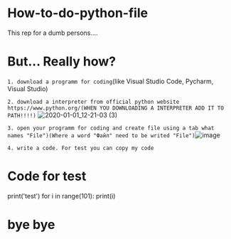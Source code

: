 # How-to-do-python-file
This rep for a dumb persons....

# But... Really how?
`1. download a programm for coding`(like Visual Studio Code, Pycharm, Visual Studio)


`2. download a interpreter from official python website https://www.python.org/(WHEN YOU DOWNLOADING A INTERPRETER ADD IT TO PATH!!!!)`
![2020-01-01_12-21-03 (3)](https://github.com/user-attachments/assets/12db3cfb-6637-4e69-b526-790a46ab8994)

`3. open your programm for coding and create file using a tab what names "File")(Where a word "Файл" need to be writed "File")`![image](https://github.com/user-attachments/assets/7f75e5dc-3a37-4932-8ac5-58d925187f64)

`4. write a code. For test you can copy my code`

# Code for test
print('test')
for i in range(101):
    print(i)

# bye bye


		

